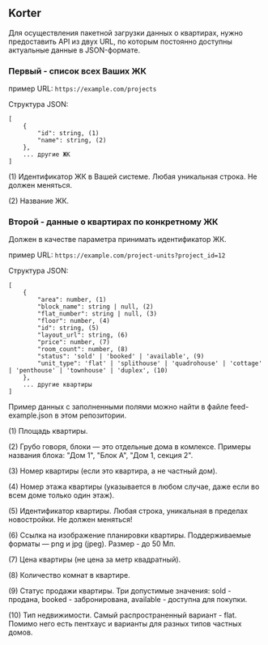 ## Korter

Для осуществления пакетной загрузки данных о квартирах, нужно предоставить API из двух URL, по которым постоянно доступны актуальные данные в JSON-формате.

### Первый - список всех Ваших ЖК

пример URL: `https://example.com/projects`

Структура JSON:

```
[
    {
        "id": string, (1)
        "name": string, (2)
    },
    ... другие ЖК
]
```

(1) Идентификатор ЖК в Вашей системе. Любая уникальная строка. Не должен меняться.

(2) Название ЖК.

### Второй - данные о квартирах по конкретному ЖК

Должен в качестве параметра принимать идентификатор ЖК.

пример URL: `https://example.com/project-units?project_id=12`

Структура JSON:

```
[
    {
        "area": number, (1)
        "block_name": string | null, (2)
        "flat_number": string | null, (3)
        "floor": number, (4)
        "id": string, (5)
        "layout_url": string, (6)
        "price": number, (7)
        "room_count": number, (8)
        "status": 'sold' | 'booked' | 'available', (9)
        "unit_type": 'flat' | 'splithouse' | 'quadrohouse' | 'cottage' | 'penthouse' | 'townhouse' | 'duplex', (10)
    },
    ... другие квартиры
]
```

Пример данных с заполненными полями можно найти в файле feed-example.json в этом репозитории.

(1) Площадь квартиры.

(2) Грубо говоря, блоки — это отдельные дома в комлексе. Примеры названия блока: "Дом 1", "Блок А", "Дом 1, секция 2".

(3) Номер квартиры (если это квартира, а не частный дом).

(4) Номер этажа квартиры (указывается в любом случае, даже если во всем доме только один этаж).

(5) Идентификатор квартиры. Любая строка, уникальная в пределах новостройки. Не должен меняться!

(6) Ссылка на изображение планировки квартиры. Поддерживаемые форматы — png и jpg (jpeg). Размер - до 50 Мп.

(7) Цена квартиры (не цена за метр квадратный).

(8) Количество комнат в квартире.

(9) Статус продажи квартиры. Три допустимые значения: sold - продана, booked - забронирована, available - доступна для покупки.

(10) Тип недвижимости. Самый распространенный вариант - flat. Помимо него есть пентхаус и варианты для разных типов частных домов.
